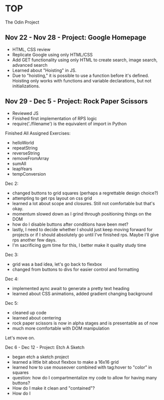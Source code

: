 # TOP
The Odin Project

Nov 22 - Nov 28 - Project: Google Homepage
--
- HTML, CSS review
- Replicate Google using only HTML/CSS
- Add GET functionality using only HTML to create search, image search, advanced search
- Learned about "Hoisting" in JS. 
- Due to "hoisting," it is possible to use a function before it's defined. Hoisting only works with functions and variable declarations, but not initializations.

Nov 29 - Dec 5 - Project: Rock Paper Scissors
--
- Reviewed JS
- Finished first implementation of RPS logic 
- require('./filename') is the equivalent of import in Python

Finished All Assigned Exercises: 
- helloWorld
- repeatString
- reverseString
- removeFromArray
- sumAll
- leapYears
- tempConversion

Dec 2:
- changed buttons to grid squares (perhaps a regrettable design choice?)
- attempting to get rps layout on css grid 
- learned a lot about scope and closures. Still not comfortable but that's okay. 
- momentum slowed down as I grind through positioning things on the DOM
- how do I disable buttons after conditions have been met? 
- lastly, I need to decide whether I should just keep moving forward for projects or if I should absolutely go until I've finished rps. Maybe I'll give rps another few days.
- I'm sacrificing gym time for this, I better make it quality study time

Dec 3: 
- grid was a bad idea, let's go back to flexbox
- changed from buttons to divs for easier control and formatting

Dec 4:
- implemented aync await to generate a pretty text heading
- learned about CSS animations, added gradient changing background

Dec 5: 
- cleaned up code
- learned about centering
- rock paper scissors is now in alpha stages and is presentable as of now
- much more comfortable with DOM manipulation

Let's move on.

Dec 6 - Dec 12 - Project: Etch A Sketch
- began etch a sketch project
- learned a little bit about flexbox to make a 16x16 grid
- learned how to use mouseover combined with tag:hover to "color" in squares
- question: how do I compartmentalize my code to allow for having many buttons? 
- How do I make it clean and "contained"? 
- How do I 
